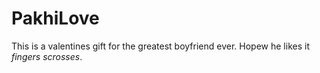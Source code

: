 # PakhiLove

This is a valentines gift for the greatest boyfriend ever. Hopew he likes it *fingers scrosses*. 

